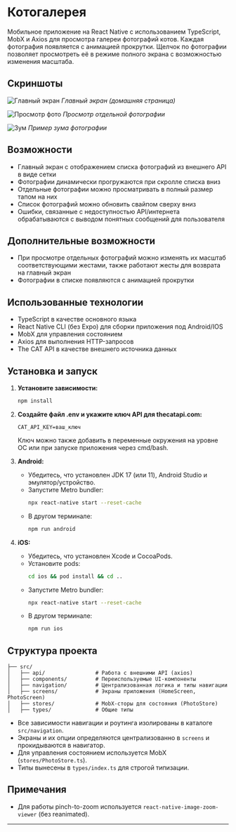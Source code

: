 # Котогалерея

Мобильное приложение на React Native с использованием TypeScript, MobX и Axios для просмотра галереи фотографий котов. Каждая фотография появляется с анимацией прокрутки. Щелчок по фотографии позволяет просмотреть её в режиме полного экрана с возможностью изменения масштаба.

## Скриншоты

![Главный экран](docs/screenshot1.jpg)
_Главный экран (домашняя страница)_

![Просмотр фото](./docs/screenshot2.jpg)
_Просмотр отдельной фотографии_

![Зум](./docs/screenshot3.jpg)
_Пример зума фотографии_

## Возможности

- Главный экран с отображением списка фотографий из внешнего API в виде сетки
- Фотографии динамически прогружаются при скролле списка вниз
- Отдельные фотографии можно просматривать в полный размер тапом на них
- Список фотографий можно обновить свайпом сверху вниз
- Ошибки, связанные с недоступностью API/интернета обрабатываются с выводом понятных сообщений для пользователя

## Дополнительные возможности

- При просмотре отдельных фотографий можно изменять их масштаб соответствующими жестами, также работают жесты для возврата на главный экран
- Фотографии в списке появляются с анимацией прокрутки

## Использованные технологии

- TypeScript в качестве основного языка
- React Native CLI (без Expo) для сборки приложения под Android/IOS
- MobX для управления состоянием
- Axios для выполнения HTTP-запросов
- The CAT API в качестве внешнего источника данных

## Установка и запуск

1. **Установите зависимости:**

   ```sh
   npm install
   ```

2. **Создайте файл .env и укажите ключ API для thecatapi.com:**

   ```env
   CAT_API_KEY=ваш_ключ
   ```

   Ключ можно также добавить в переменные окружения на уровне ОС или при запуске приложения через cmd/bash.

3. **Android:**

   - Убедитесь, что установлен JDK 17 (или 11), Android Studio и эмулятор/устройство.
   - Запустите Metro bundler:
     ```sh
     npx react-native start --reset-cache
     ```
   - В другом терминале:
     ```sh
     npm run android
     ```

4. **iOS:**
   - Убедитесь, что установлен Xcode и CocoaPods.
   - Установите pods:
     ```sh
     cd ios && pod install && cd ..
     ```
   - Запустите Metro bundler:
     ```sh
     npx react-native start --reset-cache
     ```
   - В другом терминале:
     ```sh
     npm run ios
     ```

## Структура проекта

```
├── src/
│   ├── api/                # Работа с внешними API (axios)
│   ├── components/         # Переиспользуемые UI-компоненты
│   ├── navigation/         # Централизованная логика и типы навигации
│   ├── screens/            # Экраны приложения (HomeScreen, PhotoScreen)
│   ├── stores/             # MobX-сторы для состояния (PhotoStore)
│   ├── types/              # Общие типы
```

- Все зависимости навигации и роутинга изолированы в каталоге `src/navigation`.
- Экраны и их опции определяются централизованно в `screens` и прокидываются в навигатор.
- Для управления состоянием используется MobX (`stores/PhotoStore.ts`).
- Типы вынесены в `types/index.ts` для строгой типизации.

## Примечания

- Для работы pinch-to-zoom используется `react-native-image-zoom-viewer` (без reanimated).

---
